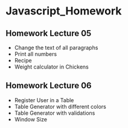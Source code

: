 # Javascript_Homework

## Homework Lecture 05
- Change the text of all paragraphs
- Print all numbers
- Recipe
- Weight calculator in Chickens

## Homework Lecture 06

- Register User in a Table
- Table Generator with different colors
- Table Generator with validations
- Window Size
